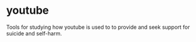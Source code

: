# youtube
Tools for studying how youtube is used to to provide and seek support for suicide and self-harm.
